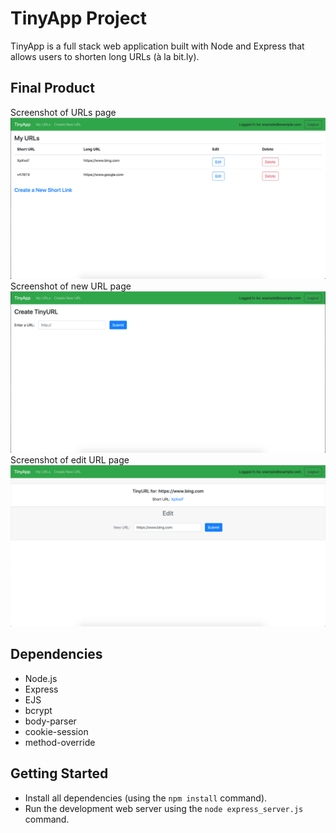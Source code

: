 # TinyApp Project

TinyApp is a full stack web application built with Node and Express that allows users to shorten long URLs (à la bit.ly).

## Final Product

Screenshot of URLs page
!["Screenshot of URLs page"](https://github.com/hsmalhi/tinyapp/blob/master/docs/urls-page.png)
Screenshot of new URL page
!["Screenshot of new URL page"](https://github.com/hsmalhi/tinyapp/blob/master/docs/new-url-page.png)
Screenshot of edit URL page
!["Screenshot of edit URL page"](https://github.com/hsmalhi/tinyapp/blob/master/docs/edit-url-page.png)

## Dependencies

- Node.js
- Express
- EJS
- bcrypt
- body-parser
- cookie-session
- method-override

## Getting Started

- Install all dependencies (using the `npm install` command).
- Run the development web server using the `node express_server.js` command.